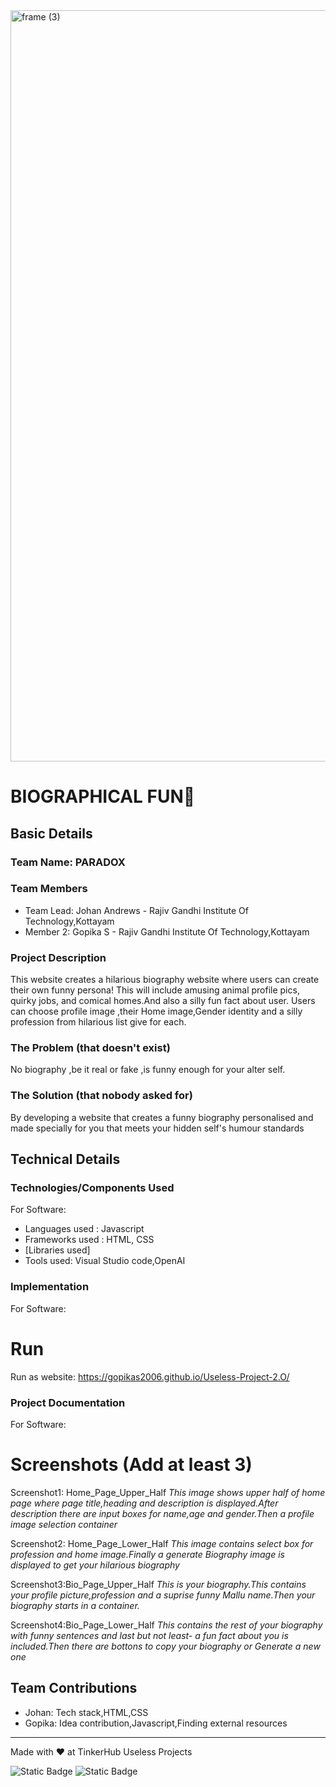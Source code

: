 <img width="3188" height="1202" alt="frame (3)" src="https://github.com/user-attachments/assets/517ad8e9-ad22-457d-9538-a9e62d137cd7" />


# BIOGRAPHICAL FUN🎯


## Basic Details
### Team Name: PARADOX


### Team Members
- Team Lead: Johan Andrews - Rajiv Gandhi Institute Of Technology,Kottayam
- Member 2: Gopika S - Rajiv Gandhi Institute Of Technology,Kottayam

### Project Description
This website creates a hilarious biography website where users can create their own funny persona! 
This will include amusing animal profile pics, quirky jobs, and comical homes.And also a silly fun fact about user.
Users can choose profile image ,their Home image,Gender identity and a silly profession from hilarious list give for each. 


### The Problem (that doesn't exist)
No biography ,be it real or fake ,is funny enough for your alter self. 

### The Solution (that nobody asked for)
By developing a website that creates a funny biography personalised and made specially for you that meets your hidden self's humour standards

## Technical Details
### Technologies/Components Used
For Software:
- Languages used : Javascript
- Frameworks used : HTML, CSS
- [Libraries used]
- Tools used: Visual Studio code,OpenAI 



### Implementation
For Software:
# Run
Run as website: https://gopikas2006.github.io/Useless-Project-2.O/

### Project Documentation
For Software:

# Screenshots (Add at least 3)
Screenshot1: Home_Page_Upper_Half
*This image shows upper half of home page where page title,heading and description is displayed.After description there are input boxes for name,age and gender.Then a profile image selection container*

Screenshot2: Home_Page_Lower_Half
*This image contains select box for profession and home image.Finally a generate Biography image is displayed to get your hilarious biography*

Screenshot3:Bio_Page_Upper_Half
*This is your biography.This contains your profile picture,profession and a suprise funny Mallu name.Then your biography starts in a container.*

Screenshot4:Bio_Page_Lower_Half
*This contains the rest of your biography with funny sentences and last but not least- a fun fact about you is included.Then there are bottons to copy your biography or Generate a new one*




## Team Contributions
- Johan: Tech stack,HTML,CSS
- Gopika: Idea contribution,Javascript,Finding external resources 


---
Made with ❤️ at TinkerHub Useless Projects 

![Static Badge](https://img.shields.io/badge/TinkerHub-24?color=%23000000&link=https%3A%2F%2Fwww.tinkerhub.org%2F)
![Static Badge](https://img.shields.io/badge/UselessProjects--25-25?link=https%3A%2F%2Fwww.tinkerhub.org%2Fevents%2FQ2Q1TQKX6Q%2FUseless%2520Projects)



